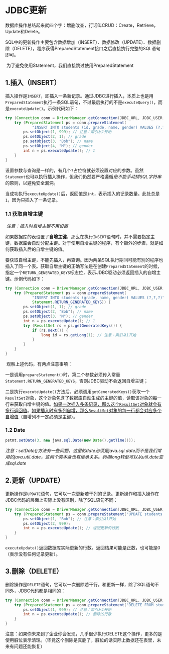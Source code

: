 # JDBC更新

​	数据库操作总结起来就四个字：增删改查，行话叫CRUD：Create，Retrieve，Update和Delete。

​	SQL中的更新操作主要包含数据增加（INSERT）、数据修改（UPDATE）、数据删除（DELETE），程序获得PreparedStatement接口之后直接执行完整的SQL语句即可。

​	为了避免使用Statement，我们直接跳过使用PreparedStatement

## 1.插入（INSERT）

​	插入操作是`INSERT`，即插入一条新记录。通过JDBC进行插入，本质上也是用`PreparedStatement`执行一条SQL语句，不过最后执行的不是`executeQuery()`，而是`executeUpdate()`。示例代码如下：

```java
try (Connection conn = DriverManager.getConnection(JDBC_URL, JDBC_USER, JDBC_PASSWORD)) {
    try (PreparedStatement ps = conn.prepareStatement(
            "INSERT INTO students (id, grade, name, gender) VALUES (?,?,?,?)")) {
        ps.setObject(1, 999); // 注意：索引从1开始
        ps.setObject(2, 1); // grade
        ps.setObject(3, "Bob"); // name
        ps.setObject(4, "M"); // gender
        int n = ps.executeUpdate(); // 1
    }
}
```

设置参数与查询是一样的，有几个`?`占位符就必须设置对应的参数。虽然`Statement`也可以执行插入操作，但我们仍然要严格遵循*绝不能手动拼SQL字符串*的原则，以避免安全漏洞。

当成功执行`executeUpdate()`后，返回值是`int`，表示插入的记录数量。此处总是`1`，因为只插入了一条记录。



### 1.1 获取自增主键

​	*注意：插入时自增主键不用设置*

​	如果数据库的表设置了**自增主键**，那么在执行`INSERT`语句时，并不需要指定主键，数据库会自动分配主键。对于使用自增主键的程序，有个额外的步骤，就是如何获取插入后的自增主键的值。

​	要获取自增主键，不能先插入，再查询。因为两条SQL执行期间可能有别的程序也插入了同一个表。获取自增主键的正确写法是在创建`PreparedStatement`的时候，指定一个`RETURN_GENERATED_KEYS`标志位，表示JDBC驱动必须返回插入的自增主键。示例代码如下：

```java
try (Connection conn = DriverManager.getConnection(JDBC_URL, JDBC_USER, JDBC_PASSWORD)) {
    try (PreparedStatement ps = conn.prepareStatement(
            "INSERT INTO students (grade, name, gender) VALUES (?,?,?)",
            Statement.RETURN_GENERATED_KEYS)) {
        ps.setObject(1, 1); // grade
        ps.setObject(2, "Bob"); // name
        ps.setObject(3, "M"); // gender
        int n = ps.executeUpdate(); // 1
        try (ResultSet rs = ps.getGeneratedKeys()) {
            if (rs.next()) {
                long id = rs.getLong(1); // 注意：索引从1开始
            }
        }
    }
}
```

​	观察上述代码，有两点注意事项：

​	一是调用`prepareStatement()`时，第二个参数必须传入常量`Statement.RETURN_GENERATED_KEYS`，否则JDBC驱动不会返回自增主键；

​	二是执行`executeUpdate()`方法后，必须调用`getGeneratedKeys()`获取一个`ResultSet`对象，这个对象包含了数据库自动生成的主键的值，读取该对象的每一行来获取自增主键的值。<u>如果一次插入多条记录，那么这个`ResultSet`对象就会有多行返回值</u>。<u>如果插入时有多列自增，那么`ResultSet`对象的每一行都会对应多个自增值</u>（自增列不一定必须是主键）。



### 1.2 Date

```java
pstmt.setDate(3, new java.sql.Date(new Date().getTime()));
```

​	*注意：setDate()方法有一些问题，这里的date必须是java.sql.date而不是我们常用的java.util.date，这两个类本身也有继承关系。利用long转型可以从util.date变成sql.date*





## 2.更新（UPDATE）

​	更新操作是`UPDATE`语句，它可以一次更新若干列的记录。更新操作和插入操作在JDBC代码的层面上实际上没有区别，除了SQL语句不同：

```java
try (Connection conn = DriverManager.getConnection(JDBC_URL, JDBC_USER, JDBC_PASSWORD)) {
    try (PreparedStatement ps = conn.prepareStatement("UPDATE students SET name=? WHERE id=?")) {
        ps.setObject(1, "Bob"); // 注意：索引从1开始
        ps.setObject(2, 999);
        int n = ps.executeUpdate(); // 返回更新的行数
    }
}
```

​	`executeUpdate()`返回数据库实际更新的行数。返回结果可能是正数，也可能是0（表示没有任何记录更新）。



## 3.删除（DELETE）

​	删除操作是`DELETE`语句，它可以一次删除若干行。和更新一样，除了SQL语句不同外，JDBC代码都是相同的：

```java
try (Connection conn = DriverManager.getConnection(JDBC_URL, JDBC_USER, JDBC_PASSWORD)) {
    try (PreparedStatement ps = conn.prepareStatement("DELETE FROM students WHERE id=?")) {
        ps.setObject(1, 999); // 注意：索引从1开始
        int n = ps.executeUpdate(); // 删除的行数
    }
}
```

​	注意：如果你未来到了企业你会发现，几乎很少执行DELETE这个操作，更多的是使用脏位表示清理。（毕竟这个删除是真删了，脏位的话实际上数据还在表里，未来有问题还能恢复）
